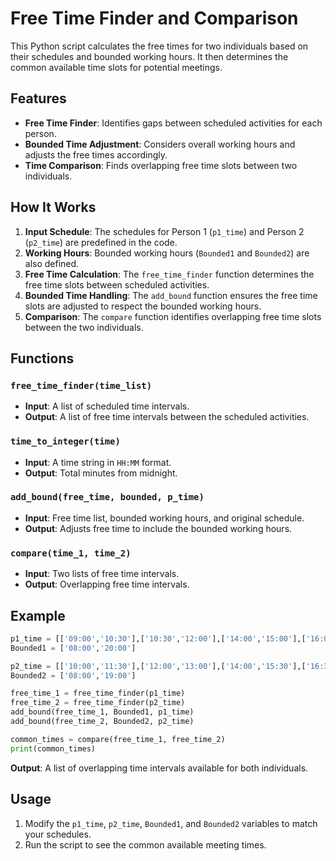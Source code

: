 # Free Time Finder and Comparison

This Python script calculates the free times for two individuals based on their schedules and bounded working hours. It then determines the common available time slots for potential meetings.

## Features

- **Free Time Finder**: Identifies gaps between scheduled activities for each person.
- **Bounded Time Adjustment**: Considers overall working hours and adjusts the free times accordingly.
- **Time Comparison**: Finds overlapping free time slots between two individuals.

## How It Works

1. **Input Schedule**: The schedules for Person 1 (`p1_time`) and Person 2 (`p2_time`) are predefined in the code.
2. **Working Hours**: Bounded working hours (`Bounded1` and `Bounded2`) are also defined.
3. **Free Time Calculation**: The `free_time_finder` function determines the free time slots between scheduled activities.
4. **Bounded Time Handling**: The `add_bound` function ensures the free time slots are adjusted to respect the bounded working hours.
5. **Comparison**: The `compare` function identifies overlapping free time slots between the two individuals.

## Functions

### `free_time_finder(time_list)`

- **Input**: A list of scheduled time intervals.
- **Output**: A list of free time intervals between the scheduled activities.

### `time_to_integer(time)`

- **Input**: A time string in `HH:MM` format.
- **Output**: Total minutes from midnight.

### `add_bound(free_time, bounded, p_time)`

- **Input**: Free time list, bounded working hours, and original schedule.
- **Output**: Adjusts free time to include the bounded working hours.

### `compare(time_1, time_2)`

- **Input**: Two lists of free time intervals.
- **Output**: Overlapping free time intervals.

## Example

```python
p1_time = [['09:00','10:30'],['10:30','12:00'],['14:00','15:00'],['16:00','17:30']]
Bounded1 = ['08:00','20:00']

p2_time = [['10:00','11:30'],['12:00','13:00'],['14:00','15:30'],['16:30','18:00']]
Bounded2 = ['08:00','19:00']

free_time_1 = free_time_finder(p1_time)
free_time_2 = free_time_finder(p2_time)
add_bound(free_time_1, Bounded1, p1_time)
add_bound(free_time_2, Bounded2, p2_time)

common_times = compare(free_time_1, free_time_2)
print(common_times)
```

**Output**: A list of overlapping time intervals available for both individuals.

## Usage

1. Modify the `p1_time`, `p2_time`, `Bounded1`, and `Bounded2` variables to match your schedules.
2. Run the script to see the common available meeting times.

